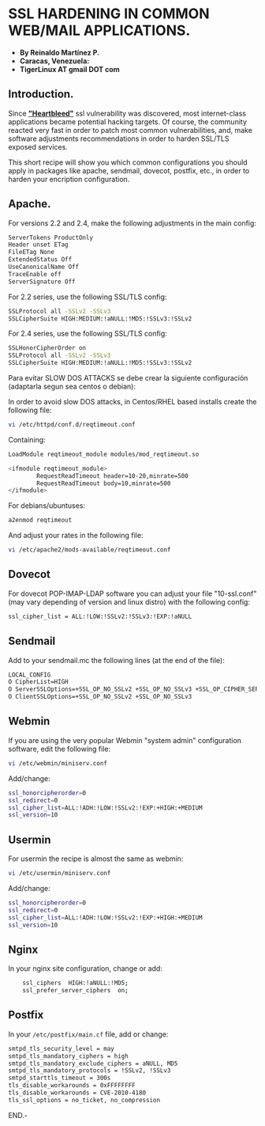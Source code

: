 # SSL HARDENING IN COMMON WEB/MAIL APPLICATIONS.

- **By Reinaldo Martínez P.**
- **Caracas, Venezuela:**
- **TigerLinux AT gmail DOT com**


## Introduction.

Since [**"Heartbleed"**](https://en.wikipedia.org/wiki/Heartbleed) ssl vulnerability was discovered, most internet-class applications became potential hacking targets. Of course, the community reacted very fast in order to patch most common vulnerabilities, and, make software adjustments recommendations in order to harden SSL/TLS exposed services.

This short recipe will show you which common configurations you should apply in packages like apache, sendmail, dovecot, postfix, etc., in order to harden your encription configuration.


## Apache.

For versions 2.2 and 2.4, make the following adjustments in the main config:

```bash
ServerTokens ProductOnly
Header unset ETag
FileETag None
ExtendedStatus Off
UseCanonicalName Off
TraceEnable off
ServerSignature Off
```

For 2.2 series, use the following SSL/TLS config:

```bash
SSLProtocol all -SSLv2 -SSLv3
SSLCipherSuite HIGH:MEDIUM:!aNULL:!MD5:!SSLv3:!SSLv2
```

For 2.4 series, use the following SSL/TLS config:

```bash
SSLHonorCipherOrder on
SSLProtocol all -SSLv2 -SSLv3
SSLCipherSuite HIGH:MEDIUM:!aNULL:!MD5:!SSLv3:!SSLv2
```

Para evitar SLOW DOS ATTACKS se debe crear la siguiente configuración (adaptarla segun sea centos o debian):

In order to avoid slow DOS attacks, in Centos/RHEL based installs create the following file:

```bash
vi /etc/httpd/conf.d/reqtimeout.conf
```

Containing:

```bash
LoadModule reqtimeout_module modules/mod_reqtimeout.so

<ifmodule reqtimeout_module>
        RequestReadTimeout header=10-20,minrate=500
        RequestReadTimeout body=10,minrate=500
</ifmodule>
```

For debians/ubuntuses:

```bash
a2enmod reqtimeout
```

And adjust your rates in the following file:

```bash
vi /etc/apache2/mods-available/reqtimeout.conf
```


## Dovecot

For dovecot POP-IMAP-LDAP software you can adjust your file "10-ssl.conf" (may vary depending of version and linux distro) with the following config:

```bash
ssl_cipher_list = ALL:!LOW:!SSLv2:!SSLv3:!EXP:!aNULL
```


## Sendmail

Add to your sendmail.mc the following lines (at the end of the file):

```bash
LOCAL_CONFIG
O CipherList=HIGH
O ServerSSLOptions=+SSL_OP_NO_SSLv2 +SSL_OP_NO_SSLv3 +SSL_OP_CIPHER_SERVER_PREFERENCE
O ClientSSLOptions=+SSL_OP_NO_SSLv2 +SSL_OP_NO_SSLv3
```


## Webmin

If you are using the very popular Webmin "system admin" configuration software, edit the following file:

```bash
vi /etc/webmin/miniserv.conf
```

Add/change:

```bash
ssl_honorcipherorder=0
ssl_redirect=0
ssl_cipher_list=ALL:!ADH:!LOW:!SSLv2:!EXP:+HIGH:+MEDIUM
ssl_version=10
```


## Usermin

For usermin the recipe is almost the same as webmin:

```bash
vi /etc/usermin/miniserv.conf
```

Add/change:

```bash
ssl_honorcipherorder=0
ssl_redirect=0
ssl_cipher_list=ALL:!ADH:!LOW:!SSLv2:!EXP:+HIGH:+MEDIUM
ssl_version=10
```


## Nginx

In your nginx site configuration, change or add:

```bash
    ssl_ciphers  HIGH:!aNULL:!MD5;
    ssl_prefer_server_ciphers  on;
```


## Postfix

In your `/etc/postfix/main.cf` file, add or change:

```bash
smtpd_tls_security_level = may
smtpd_tls_mandatory_ciphers = high
smtpd_tls_mandatory_exclude_ciphers = aNULL, MD5
smtpd_tls_mandatory_protocols = !SSLv2, !SSLv3
smtpd_starttls_timeout = 300s
tls_disable_workarounds = 0xFFFFFFFF
tls_disable_workarounds = CVE-2010-4180
tls_ssl_options = no_ticket, no_compression
```

END.-
